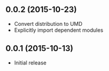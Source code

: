 ## 0.0.2 (2015-10-23)
* Convert distribution to UMD
* Explicitly import dependent modules

## 0.0.1 (2015-10-13)
* Initial release
